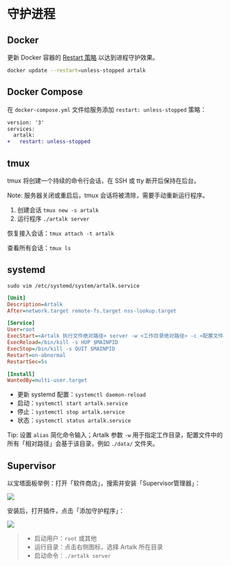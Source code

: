 # 守护进程

## Docker

更新 Docker 容器的 [Restart 策略](https://docs.docker.com/config/containers/start-containers-automatically/#use-a-restart-policy) 以达到进程守护效果。

```bash
docker update --restart=unless-stopped artalk
```

## Docker Compose

在 `docker-compose.yml` 文件给服务添加 `restart: unless-stopped` 策略：

```diff
version: '3'
services:
  artalk:
+   restart: unless-stopped
```

## tmux

tmux 将创建一个持续的命令行会话，在 SSH 或 tty 断开后保持在后台。

Note: 服务器关闭或重启后，tmux 会话将被清除，需要手动重新运行程序。

1. 创建会话 `tmux new -s artalk`
2. 运行程序 `./artalk server`

恢复接入会话：`tmux attach -t artalk`

查看所有会话：`tmux ls`

## systemd

`sudo vim /etc/systemd/system/artalk.service`

```ini
[Unit]
Description=Artalk
After=network.target remote-fs.target nss-lookup.target

[Service]
User=root
ExecStart=<Artalk 执行文件绝对路径> server -w <工作目录绝对路径> -c <配置文件相对于工作目录路径>
ExecReload=/bin/kill -s HUP $MAINPID
ExecStop=/bin/kill -s QUIT $MAINPID
Restart=on-abnormal
RestartSec=5s

[Install]
WantedBy=multi-user.target
```
- 更新 systemd 配置：`systemctl daemon-reload`
- 启动：`systemctl start artalk.service`
- 停止：`systemctl stop artalk.service`
- 状态：`systemctl status artalk.service`

Tip: 设置 `alias` 简化命令输入；Artalk 参数 `-w` 用于指定工作目录，配置文件中的所有「相对路径」会基于该目录，例如 `./data/` 文件夹。 

## Supervisor

以宝塔面板举例：打开「软件商店」，搜索并安装「Supervisor管理器」：

![](/images/baota-supervisor/0.png)

安装后，打开插件，点击「添加守护程序」：

![](/images/baota-supervisor/1.png)

> - 启动用户：`root` 或其他
> - 运行目录：点击右侧图标，选择 Artalk 所在目录
> - 启动命令：`./artalk server`

